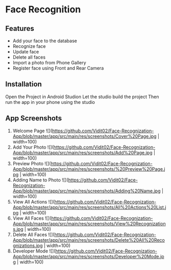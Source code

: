 # Face Recognition
## Features

- Add your face to the database
- Recognize face
- Update face
- Delete all faces
- Import a photo from Phone Gallery
- Register face using Front and Rear Camera

## Installation

Open the Project in Android Studion
Let the studio build the project
Then run the app in your phone using the studio

## App Screenshots

1. Welcome Page
![](https://github.com/Vidit02/Face-Recognization-App/blob/master/app/src/main/res/screenshots/Cover%20Page.jpg | width=100)
2. Add Your Photo
![](https://github.com/Vidit02/Face-Recognization-App/blob/master/app/src/main/res/screenshots/Add%20Page.jpg | width=100)
3. Preview Photo
![](https://github.com/Vidit02/Face-Recognization-App/blob/master/app/src/main/res/screenshots/%20Preview%20Page.jpg | width=100)
4. Adding Name to Photo
![](https://github.com/Vidit02/Face-Recognization-App/blob/master/app/src/main/res/screenshots/Adding%20Name.jpg | width=100)
5. View All Actions
![](https://github.com/Vidit02/Face-Recognization-App/blob/master/app/src/main/res/screenshots/All%20Actions%20List.jpg | width=100)
6. View All Faces
![](https://github.com/Vidit02/Face-Recognization-App/blob/master/app/src/main/res/screenshots/View%20Recognizations.jpg | width=100)
7. Delete All Faces
![](https://github.com/Vidit02/Face-Recognization-App/blob/master/app/src/main/res/screenshots/Delete%20All%20Recognizations.jpg | width=100)
8. Developer Mode
![](https://github.com/Vidit02/Face-Recognization-App/blob/master/app/src/main/res/screenshots/Developer%20Mode.jpg | width=100)
